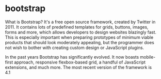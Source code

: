 # bootstrap

What is Bootstrap? It's a free open source framework, created by Twitter in 2011. It contains lots of predefined templates for grids, buttons, images, forms and more, which allows developers to design websites blazingly fast. This is especially important when preparing prototypes of minimum viable products that should look moderately appealing, but the programmer does not wish to bother with creating custom design or JavaScript plugins.

In the past years Bootstrap has significantly evolved. It now boasts mobile-first approach, responsive flexbox-based grid, a handful of JavaScript extensions, and much more. The most recent version of the framework is 4.1
